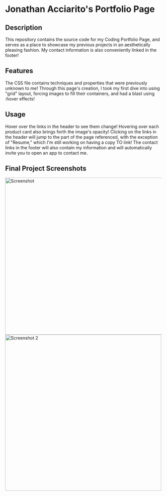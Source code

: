 # Jonathan Acciarito's Portfolio Page
## Description
This repository contains the source code for my Coding Portfolio Page, and serves as a place to showcase my previous projects in an aesthetically pleasing fashion. My contact information is also conveniently linked in the footer!
## Features
The CSS file contains techniques and properties that were previously unknown to me! Through this page's creation, I took my first dive into using "grid" layout, forcing images to fill their containers, and had a blast using :hover effects!
## Usage
Hover over the links in the header to see them change!
Hovering over each product card also brings forth the image's opacity! Clicking on the links in the header will jump to the part of the page referenced, with the exception of "Resume," which I'm still working on having a copy TO link! The contact links in the footer will also contain my information and will automatically invite you to open an app to contact me.
## Final Project Screenshots

<img width="505" alt="Screenshot" src="https://github.com/JBassard97/J_Acciarito_Portfolio_Page/assets/142551579/82422a5f-c054-435f-a5f7-a997b6c5bdcd">

<img width="502" alt="Screenshot 2" src="https://github.com/JBassard97/J_Acciarito_Portfolio_Page/assets/142551579/51ab025d-a314-4442-927f-a58c7a4a2d8b">
